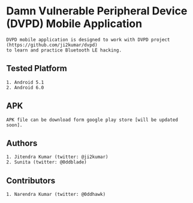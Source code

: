 # Damn Vulnerable Peripheral Device (DVPD) Mobile Application

	DVPD mobile application is designed to work with DVPD project (https://github.com/ji2kumar/dvpd) 
	to learn and practice Bluetooth LE hacking.


## Tested Platform

	1. Android 5.1
	2. Android 6.0

## APK

	APK file can be download form google play store [will be updated soon].

## Authors

	1. Jitendra Kumar (twitter: @ji2kumar)
	2. Sunita (twitter: @0ddblade)

## Contributors

	1. Narendra Kumar (twitter: @0ddhawk)
